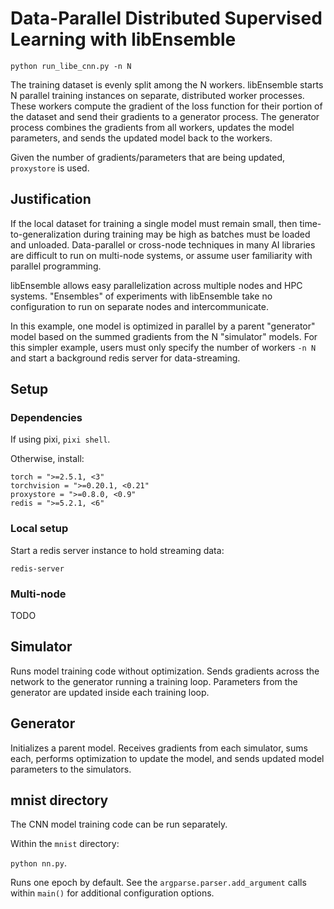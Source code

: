 
# Data-Parallel Distributed Supervised Learning with libEnsemble

`python run_libe_cnn.py -n N`

The training dataset is evenly split among the N workers. libEnsemble
starts N parallel training instances on separate, distributed
worker processes. These workers compute the gradient of the loss function for their portion
of the dataset and send their gradients to a generator process. The generator process
combines the gradients from all workers, updates the model parameters, and sends 
the updated model back to the workers.

Given the number of gradients/parameters that are being updated, `proxystore`
is used.

## Justification

If the local dataset for training a single model must remain small,
then time-to-generalization during training may be high as batches must be loaded
and unloaded. Data-parallel or cross-node techniques in many AI libraries are difficult
to run on multi-node systems, or assume user familiarity with parallel programming.

libEnsemble allows easy parallelization across multiple nodes and HPC
systems. "Ensembles" of experiments with libEnsemble take no configuration
to run on separate nodes and intercommunicate. 

In this example, one model is optimized in parallel by a parent "generator"
model based on the summed gradients from the N "simulator" models. For this
simpler example, users must only specify the number of workers `-n N` and start
a background redis server for data-streaming.

## Setup

### Dependencies

If using pixi, `pixi shell`.

Otherwise, install:

```
torch = ">=2.5.1, <3"
torchvision = ">=0.20.1, <0.21"
proxystore = ">=0.8.0, <0.9"
redis = ">=5.2.1, <6"
```

### Local setup

Start a redis server instance to hold streaming data:

`redis-server`

### Multi-node

TODO

## Simulator

Runs model training code without optimization. Sends gradients across
the network to the generator running a training loop. Parameters from the generator
are updated inside each training loop.

## Generator

Initializes a parent model. Receives gradients from each simulator,
sums each, performs optimization to update the model, and sends
updated model parameters to the simulators.

## mnist directory

The CNN model training code can be run separately.

Within the `mnist` directory:

`python nn.py`.

Runs one epoch by default. See the `argparse.parser.add_argument`
calls within `main()` for additional configuration options.
